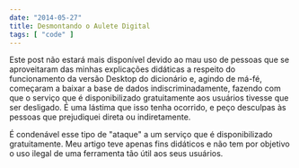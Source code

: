 ```yaml
---
date: "2014-05-27"
title: Desmontando o Aulete Digital
tags: [ "code" ]
---
```

Este post não estará mais disponível devido ao mau uso de pessoas que se aproveitaram das minhas explicações didáticas a respeito do funcionamento da versão Desktop do dicionário e, agindo de má-fé, começaram a baixar a base de dados indiscriminadamente, fazendo com que o serviço que é disponibilizado gratuitamente aos usuários tivesse que ser desligado. É uma lástima que isso tenha ocorrido, e peço desculpas às pessoas que prejudiquei direta ou indiretamente.

É condenável esse tipo de "ataque" a um serviço que é disponibilizado gratuitamente. Meu artigo teve apenas fins didáticos e não tem por objetivo o uso ilegal de uma ferramenta tão útil aos seus usuários.

